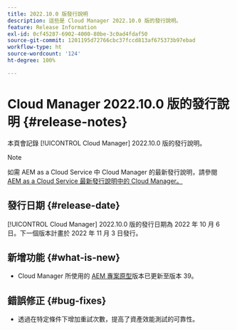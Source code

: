 ```yaml
---
title: 2022.10.0 版發行說明
description: 這些是 Cloud Manager 2022.10.0 版的發行說明。
feature: Release Information
exl-id: 0cf45287-6902-4000-80be-3c0ad4fdaf50
source-git-commit: 1201195d72766cbc37fccd813af675373b97ebad
workflow-type: ht
source-wordcount: '124'
ht-degree: 100%

---
```


# Cloud Manager 2022.10.0 版的發行說明 {#release-notes}

本頁會記錄 [!UICONTROL Cloud Manager] 2022.10.0 版的發行說明。

>[!NOTE]
>
>如需 AEM as a Cloud Service 中 Cloud Manager 的最新發行說明，請參閱 [AEM as a Cloud Service 最新發行說明中的 Cloud Manager。](https://experienceleague.adobe.com/docs/experience-manager-cloud-service/content/implementing/using-cloud-manager/release-notes-cloud-manager/release-notes-cm-current.html)

## 發行日期 {#release-date}

[!UICONTROL Cloud Manager] 2022.10.0 版的發行日期為 2022 年 10 月 6 日。下一個版本計畫於 2022 年 11 月 3 日發行。

## 新增功能 {#what-is-new}

* Cloud Manager 所使用的 [AEM 專案原型](https://experienceleague.adobe.com/docs/experience-manager-core-components/using/developing/archetype/overview.html)版本已更新至版本 39。

## 錯誤修正 {#bug-fixes}

* 透過在特定條件下增加重試次數，提高了資產效能測試的可靠性。
